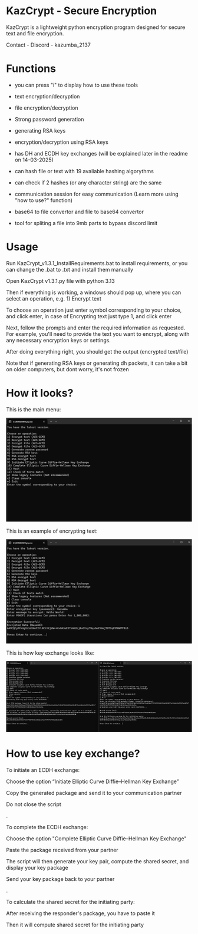 # KazCrypt - Secure Encryption

KazCrypt is a lightweight python encryption program designed for secure text and file encryption.

Contact - Discord - kazumba_2137

# Functions

- you can press "i" to display how to use these tools

- text encryption/decryption

- file encryption/decryption

- Strong password generation

- generating RSA keys

- encryption/decryption using RSA keys

- has DH and ECDH key exchanges (will be explained later in the readme on 14-03-2025)

- can hash file or text with 19 avaliable hashing algorythms

- can check if 2 hashes (or any character string) are the same 

- communication session for easy communication (Learn more using "how to use?" function)

- base64 to file convertor and file to base64 convertor

- tool for spliting a file into 9mb parts to bypass discord limit

# Usage

Run KazCrypt_v1.3.1_InstallRequirements.bat to install requirements, or you can change the .bat to .txt and install them manually

Open KazCrypt v1.3.1.py file with python 3.13

Then if everything is working, a windows should pop up, where you can select an operation, e.g. 1) Encrypt text

To choose an operation just enter symbol corresponding to your choice, and click enter, in case of Encrypting text just type 1, and click enter

Next, follow the prompts and enter the required information as requested. For example, you'll need to provide the text you want to encrypt, along with any necessary encryption keys or settings.

After doing everything right, you should get the output (encrypted text/file)

Note that if generating RSA keys or generating dh packets, it can take a bit on older computers, but dont worry, it's not frozen

# How it looks?

This is the main menu:

![Menu](Photos/Menu_v1.2.2.png "Main Menu")

This is an example of encrypting text:

![Example of a text encryption](Photos/Text_Enc_v1.2.2.png "Example of a text encryption")

This is how key exchange looks like:

![Example of key exchange](Photos/ECDH_v1.2.2.png "Example of a key exchange")

# How to use key exchange?

To initiate an ECDH exchange:

Choose the option “Initiate Elliptic Curve Diffie–Hellman Key Exchange”

Copy the generated package and send it to your communication partner

Do not close the script

.

To complete the ECDH exchange:

Choose the option "Complete Elliptic Curve Diffie–Hellman Key Exchange"

Paste the package received from your partner

The script will then generate your key pair, compute the shared secret, and display your key package

Send your key package back to your partner

.

To calculate the shared secret for the initiating party:

After receiving the responder's package, you have to paste it

Then it will compute shared secret for the initiating party








